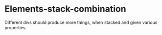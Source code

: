 # Elements-stack-combination
Different divs should produce more things, when stacked and given various properties.
